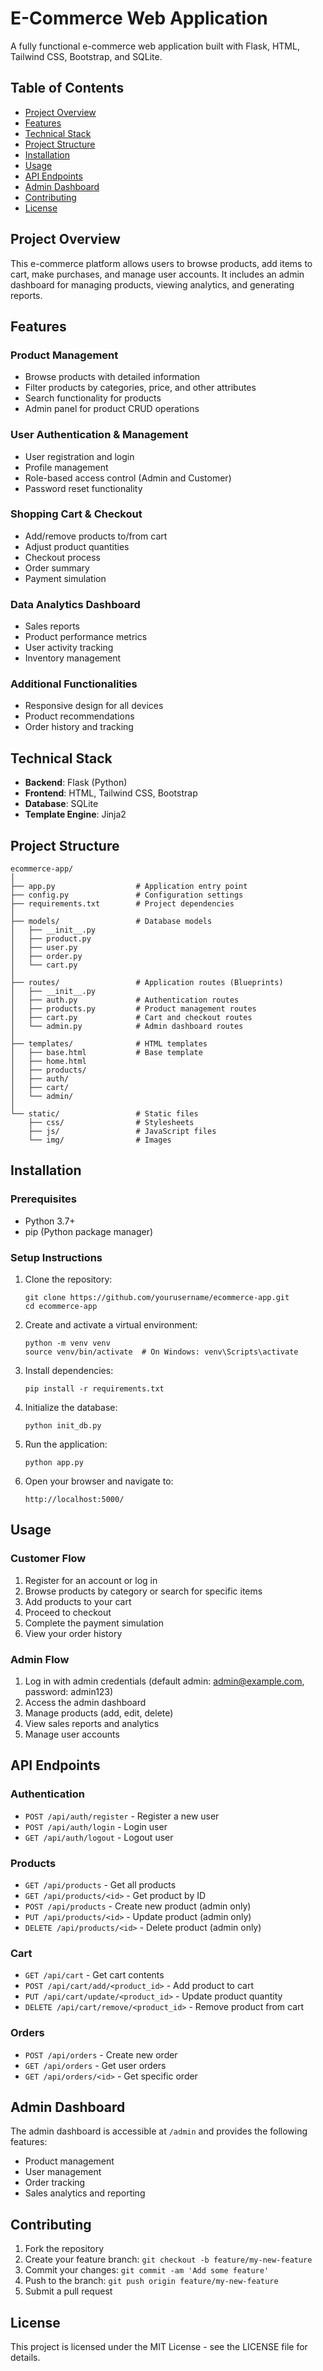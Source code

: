 # E-Commerce Web Application

A fully functional e-commerce web application built with Flask, HTML, Tailwind CSS, Bootstrap, and SQLite.

## Table of Contents
- [Project Overview](#project-overview)
- [Features](#features)
- [Technical Stack](#technical-stack)
- [Project Structure](#project-structure)
- [Installation](#installation)
- [Usage](#usage)
- [API Endpoints](#api-endpoints)
- [Admin Dashboard](#admin-dashboard)
- [Contributing](#contributing)
- [License](#license)

## Project Overview
This e-commerce platform allows users to browse products, add items to cart, make purchases, and manage user accounts. It includes an admin dashboard for managing products, viewing analytics, and generating reports.

## Features

### Product Management
- Browse products with detailed information
- Filter products by categories, price, and other attributes
- Search functionality for products
- Admin panel for product CRUD operations

### User Authentication & Management
- User registration and login
- Profile management
- Role-based access control (Admin and Customer)
- Password reset functionality

### Shopping Cart & Checkout
- Add/remove products to/from cart
- Adjust product quantities
- Checkout process
- Order summary
- Payment simulation

### Data Analytics Dashboard
- Sales reports
- Product performance metrics
- User activity tracking
- Inventory management

### Additional Functionalities
- Responsive design for all devices
- Product recommendations
- Order history and tracking

## Technical Stack
- **Backend**: Flask (Python)
- **Frontend**: HTML, Tailwind CSS, Bootstrap
- **Database**: SQLite
- **Template Engine**: Jinja2

## Project Structure
```
ecommerce-app/
│
├── app.py                  # Application entry point
├── config.py               # Configuration settings
├── requirements.txt        # Project dependencies
│
├── models/                 # Database models
│   ├── __init__.py
│   ├── product.py
│   ├── user.py
│   ├── order.py
│   └── cart.py
│
├── routes/                 # Application routes (Blueprints)
│   ├── __init__.py
│   ├── auth.py             # Authentication routes
│   ├── products.py         # Product management routes
│   ├── cart.py             # Cart and checkout routes
│   └── admin.py            # Admin dashboard routes
│
├── templates/              # HTML templates
│   ├── base.html           # Base template
│   ├── home.html
│   ├── products/
│   ├── auth/
│   ├── cart/
│   └── admin/
│
└── static/                 # Static files
    ├── css/                # Stylesheets
    ├── js/                 # JavaScript files
    └── img/                # Images
```

## Installation

### Prerequisites
- Python 3.7+
- pip (Python package manager)

### Setup Instructions

1. Clone the repository:
   ```
   git clone https://github.com/yourusername/ecommerce-app.git
   cd ecommerce-app
   ```

2. Create and activate a virtual environment:
   ```
   python -m venv venv
   source venv/bin/activate  # On Windows: venv\Scripts\activate
   ```

3. Install dependencies:
   ```
   pip install -r requirements.txt
   ```

4. Initialize the database:
   ```
   python init_db.py
   ```

5. Run the application:
   ```
   python app.py
   ```

6. Open your browser and navigate to:
   ```
   http://localhost:5000/
   ```

## Usage

### Customer Flow
1. Register for an account or log in
2. Browse products by category or search for specific items
3. Add products to your cart
4. Proceed to checkout
5. Complete the payment simulation
6. View your order history

### Admin Flow
1. Log in with admin credentials (default admin: admin@example.com, password: admin123)
2. Access the admin dashboard
3. Manage products (add, edit, delete)
4. View sales reports and analytics
5. Manage user accounts

## API Endpoints

### Authentication
- `POST /api/auth/register` - Register a new user
- `POST /api/auth/login` - Login user
- `GET /api/auth/logout` - Logout user

### Products
- `GET /api/products` - Get all products
- `GET /api/products/<id>` - Get product by ID
- `POST /api/products` - Create new product (admin only)
- `PUT /api/products/<id>` - Update product (admin only)
- `DELETE /api/products/<id>` - Delete product (admin only)

### Cart
- `GET /api/cart` - Get cart contents
- `POST /api/cart/add/<product_id>` - Add product to cart
- `PUT /api/cart/update/<product_id>` - Update product quantity
- `DELETE /api/cart/remove/<product_id>` - Remove product from cart

### Orders
- `POST /api/orders` - Create new order
- `GET /api/orders` - Get user orders
- `GET /api/orders/<id>` - Get specific order

## Admin Dashboard

The admin dashboard is accessible at `/admin` and provides the following features:
- Product management
- User management
- Order tracking
- Sales analytics and reporting

## Contributing

1. Fork the repository
2. Create your feature branch: `git checkout -b feature/my-new-feature`
3. Commit your changes: `git commit -am 'Add some feature'`
4. Push to the branch: `git push origin feature/my-new-feature`
5. Submit a pull request

## License

This project is licensed under the MIT License - see the LICENSE file for details.
